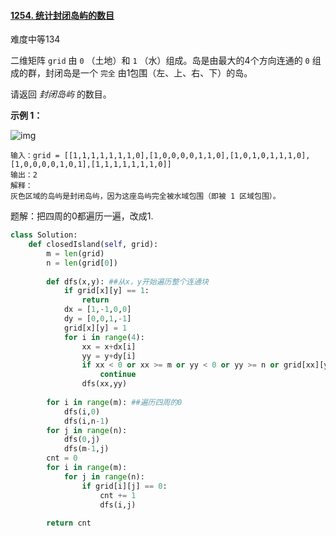 #### [1254. 统计封闭岛屿的数目](https://leetcode-cn.com/problems/number-of-closed-islands/)

难度中等134

二维矩阵 `grid` 由 `0` （土地）和 `1` （水）组成。岛是由最大的4个方向连通的 `0` 组成的群，封闭岛是一个 `完全` 由1包围（左、上、右、下）的岛。

请返回 *封闭岛屿* 的数目。

 

**示例 1：**

![img](https://assets.leetcode.com/uploads/2019/10/31/sample_3_1610.png)

```
输入：grid = [[1,1,1,1,1,1,1,0],[1,0,0,0,0,1,1,0],[1,0,1,0,1,1,1,0],[1,0,0,0,0,1,0,1],[1,1,1,1,1,1,1,0]]
输出：2
解释：
灰色区域的岛屿是封闭岛屿，因为这座岛屿完全被水域包围（即被 1 区域包围）。
```

题解：把四周的0都遍历一遍，改成1.

```python
class Solution:
    def closedIsland(self, grid):
        m = len(grid)
        n = len(grid[0])
        
        def dfs(x,y): ##从x，y开始遍历整个连通块
            if grid[x][y] == 1:
                return 
            dx = [1,-1,0,0]
            dy = [0,0,1,-1]
            grid[x][y] = 1
            for i in range(4):
                xx = x+dx[i]
                yy = y+dy[i]
                if xx < 0 or xx >= m or yy < 0 or yy >= n or grid[xx][yy] == 1:
                    continue
                dfs(xx,yy)
                
        for i in range(m): ##遍历四周的0
            dfs(i,0)
            dfs(i,n-1)
        for j in range(n):
            dfs(0,j)
            dfs(m-1,j)
        cnt = 0
        for i in range(m):
            for j in range(n):
                if grid[i][j] == 0:
                    cnt += 1
                    dfs(i,j)
                
        return cnt
```

